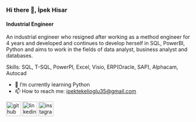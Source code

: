 ### Hi there 👋, İpek Hisar
#### Industrial Engineer
An industrial engineer who resigned after working as a method engineer for 4 years and developed and continues to develop herself in SQL, PowerBI, Python and aims to work in the fields of data analyst, business analyst and databases.

Skills: SQL, T-SQL, PowerPI, Excel, Visio, ERP(Oracle, SAP), Alphacam, Autocad

- 🌱 I’m currently learning Python 
- 📫 How to reach me: ipektekelioglu35@gmail.com 


[<img src='https://cdn.jsdelivr.net/npm/simple-icons@3.0.1/icons/github.svg' alt='github' height='40'>](https://github.com/ipekhisr)  [<img src='https://cdn.jsdelivr.net/npm/simple-icons@3.0.1/icons/linkedin.svg' alt='linkedin' height='40'>](https://www.linkedin.com/in/https://www.linkedin.com/in/ipek-hisar-4762ba233//)  [<img src='https://cdn.jsdelivr.net/npm/simple-icons@3.0.1/icons/instagram.svg' alt='instagram' height='40'>](https://www.instagram.com/wayswithus/)  



